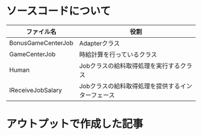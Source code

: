# ソースコードについて
| ファイル名 | 役割 |
|-------------|-------------|
| BonusGameCenterJob | Adapterクラス |
| GameCenterJob | 時給計算を行っているクラス |
| Human | Jobクラスの給料取得処理を実行するクラス |
| IReceiveJobSalary | Jobクラスの給料取得処理を提供するインターフェース |

# アウトプットで作成した記事
